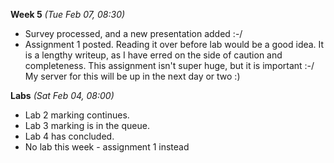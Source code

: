 **Week 5** *(Tue Feb 07, 08:30)*  
- Survey processed, and a new presentation added :-/
- Assignment 1 posted. Reading it over before lab would be a good idea.
It is a lengthy writeup, as I have erred on the side of caution and completeness.
This assignment isn't super huge, but it is important :-/
My server for this will be up in the next day or two :)

**Labs** *(Sat Feb 04, 08:00)*  
- Lab 2 marking continues.  
- Lab 3 marking is in the queue.
- Lab 4 has concluded.
- No lab this week - assignment 1 instead
